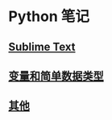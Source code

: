 # Python 笔记

## [Sublime Text](./sublime-text/README.md)

## [变量和简单数据类型](./2/README.md)

## [其他](./other/README.md)

